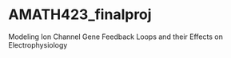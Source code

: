 # AMATH423_finalproj
Modeling Ion Channel Gene Feedback Loops and their Effects on Electrophysiology
